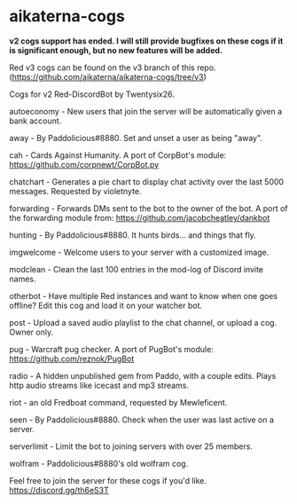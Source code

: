 # aikaterna-cogs
**v2 cogs support has ended. I will still provide bugfixes on these cogs if it is significant enough, but no new features will be added.**

Red v3 cogs can be found on the v3 branch of this repo. (https://github.com/aikaterna/aikaterna-cogs/tree/v3)


Cogs for v2 Red-DiscordBot by Twentysix26.


autoeconomy - New users that join the server will be automatically given a bank account.

away - By Paddolicious#8880. Set and unset a user as being "away".

cah - Cards Against Humanity. A port of CorpBot's module: https://github.com/corpnewt/CorpBot.py

chatchart - Generates a pie chart to display chat activity over the last 5000 messages. Requested by violetnyte.

forwarding - Forwards DMs sent to the bot to the owner of the bot. A port of the forwarding module from: https://github.com/jacobcheatley/dankbot

hunting - By Paddolicious#8880. It hunts birds... and things that fly.

imgwelcome - Welcome users to your server with a customized image.

modclean - Clean the last 100 entries in the mod-log of Discord invite names.

otherbot - Have multiple Red instances and want to know when one goes offline? Edit this cog and load it on your watcher bot.

post - Upload a saved audio playlist to the chat channel, or upload a cog. Owner only.

pug - Warcraft pug checker. A port of PugBot's module: https://github.com/reznok/PugBot

radio - A hidden unpublished gem from Paddo, with a couple edits. Plays http audio streams like icecast and mp3 streams.

riot - an old Fredboat command, requested by Mewleficent.

seen - By Paddolicious#8880. Check when the user was last active on a server.

serverlimit - Limit the bot to joining servers with over 25 members.

wolfram - Paddolicious#8880's old wolfram cog.


Feel free to join the server for these cogs if you'd like. https://discord.gg/th6eS3T
